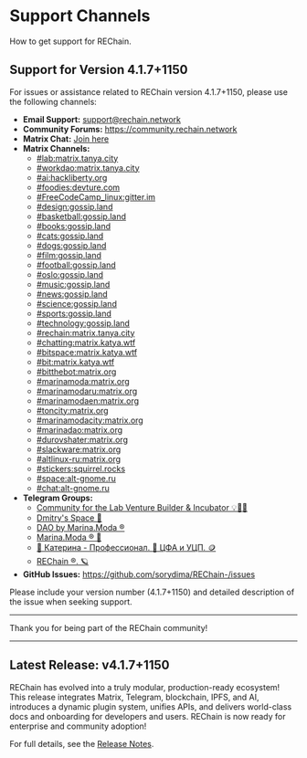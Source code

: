 # Support Channels

How to get support for REChain.

## Support for Version 4.1.7+1150

For issues or assistance related to REChain version 4.1.7+1150, please use the following channels:

- **Email Support:** support@rechain.network
- **Community Forums:** https://community.rechain.network
- **Matrix Chat:** [Join here](https://matrix.to/#/#chatting:matrix.katya.wtf)
- **Matrix Channels:**
  - [#lab:matrix.tanya.city](https://matrix.to/#/#lab:matrix.tanya.city)
  - [#workdao:matrix.tanya.city](https://matrix.to/#/#workdao:matrix.tanya.city)
  - [#ai:hackliberty.org](https://matrix.to/#/#ai:hackliberty.org)
  - [#foodies:devture.com](https://matrix.to/#/#foodies:devture.com)
  - [#FreeCodeCamp_linux:gitter.im](https://matrix.to/#/#FreeCodeCamp_linux:gitter.im)
  - [#design:gossip.land](https://matrix.to/#/#design:gossip.land)
  - [#basketball:gossip.land](https://matrix.to/#/#basketball:gossip.land)
  - [#books:gossip.land](https://matrix.to/#/#books:gossip.land)
  - [#cats:gossip.land](https://matrix.to/#/#cats:gossip.land)
  - [#dogs:gossip.land](https://matrix.to/#/#dogs:gossip.land)
  - [#film:gossip.land](https://matrix.to/#/#film:gossip.land)
  - [#football:gossip.land](https://matrix.to/#/#football:gossip.land)
  - [#oslo:gossip.land](https://matrix.to/#/#oslo:gossip.land)
  - [#music:gossip.land](https://matrix.to/#/#music:gossip.land)
  - [#news:gossip.land](https://matrix.to/#/#news:gossip.land)
  - [#science:gossip.land](https://matrix.to/#/#science:gossip.land)
  - [#sports:gossip.land](https://matrix.to/#/#sports:gossip.land)
  - [#technology:gossip.land](https://matrix.to/#/#technology:gossip.land)
  - [#rechain:matrix.tanya.city](https://matrix.to/#/#rechain:matrix.tanya.city)
  - [#chatting:matrix.katya.wtf](https://matrix.to/#/#chatting:matrix.katya.wtf)
  - [#bitspace:matrix.katya.wtf](https://matrix.to/#/#bitspace:matrix.katya.wtf)
  - [#bit:matrix.katya.wtf](https://matrix.to/#/#bit:matrix.katya.wtf)
  - [#bitthebot:matrix.org](https://matrix.to/#/#bitthebot:matrix.org)
  - [#marinamoda:matrix.org](https://matrix.to/#/#marinamoda:matrix.org)
  - [#marinamodaru:matrix.org](https://matrix.to/#/#marinamodaru:matrix.org)
  - [#marinamodaen:matrix.org](https://matrix.to/#/#marinamodaen:matrix.org)
  - [#toncity:matrix.org](https://matrix.to/#/#toncity:matrix.org)
  - [#marinamodacity:matrix.org](https://matrix.to/#/#marinamodacity:matrix.org)
  - [#marinadao:matrix.org](https://matrix.to/#/#marinadao:matrix.org)
  - [#durovshater:matrix.org](https://matrix.to/#/#durovshater:matrix.org)
  - [#slackware:matrix.org](https://matrix.to/#/#slackware:matrix.org)
  - [#altlinux-ru:matrix.org](https://matrix.to/#/#altlinux-ru:matrix.org)
  - [#stickers:squirrel.rocks](https://matrix.to/#/#stickers:squirrel.rocks)
  - [#space:alt-gnome.ru](https://matrix.to/#/#space:alt-gnome.ru)
  - [#chat:alt-gnome.ru](https://matrix.to/#/#chat:alt-gnome.ru)
- **Telegram Groups:**
  - [Community for the Lab Venture Builder & Incubator 💡👀💭](https://t.me/+aNI7CzqG3OAxZDdi)
  - [Dmitry's Space 🤳](https://t.me/durovshaterspace)
  - [DAO by Marina.Moda ®](https://t.me/marinamodadao)
  - [Marina.Moda ® 💖](https://t.me/marinamodachat)
  - [🎨 Катерина - Профессионал. 🙆 ЦФА и УЦП. 🪙](https://t.me/bitbotchain)
  - [REChain ®️. 🪐](https://t.me/rechainchat)
- **GitHub Issues:** https://github.com/sorydima/REChain-/issues

Please include your version number (4.1.7+1150) and detailed description of the issue when seeking support.

---

Thank you for being part of the REChain community!

---

## Latest Release: v4.1.7+1150

REChain has evolved into a truly modular, production-ready ecosystem! This release integrates Matrix, Telegram, blockchain, IPFS, and AI, introduces a dynamic plugin system, unifies APIs, and delivers world-class docs and onboarding for developers and users. REChain is now ready for enterprise and community adoption!

For full details, see the [Release Notes](RELEASE_NOTES.md).
